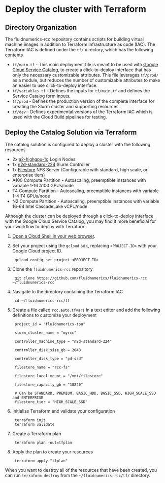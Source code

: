 # Deploy the cluster with Terraform


## Directory Organization
The fluidnumerics-rcc repository contains scripts for building virtual machine images in addition to Terraform infrastructure as code (IAC). The Terraform IAC is defined under the `tf/` directory, which has the following contents

* `tf/main.tf` - This main deployment file is meant to be used with [Google Cloud Service Catalog](https://cloud.google.com/service-catalog/docs), to create a click-to-deploy interface that has only the necessary customizable attributes. This file leverages `tf/prod/` as a module, but reduces the number of customizable attributes to make an easier to use click-to-deploy interface.
* `tf/variables.tf` - Defines the inputs for `tf/main.tf` and defines the Service Catalog form inputs.
* `tf/prod` - Defines the production version of the complete interface for creating the Slurm cluster and supporting resources.
* `tf/dev` - Defines experimental versions of the Terraform IAC which is used with the Cloud Build pipelines for testing.

## Deploy the Catalog Solution via Terraform
The catalog solution is configured to deploy a cluster with the following resources

* 2x [a2-highgpu-1g](https://cloud.google.com/compute/docs/accelerator-optimized-machines#a2-vms) Login Nodes
* 1x [n2d-standard-224](https://cloud.google.com/compute/docs/general-purpose-machines#n2d_machines) Slurm Controller
* 1x [Filestore](https://cloud.google.com/filestore) NFS Server (Configurable with standard, high scale, or enterprise tiers)
* A100 Compute Partition - Autoscaling, preemptible instances with variable 1-16 A100 GPUs/node
* T4 Compute Partition - Autoscaling, preemptible instances with variable 1-4 T4 GPUs/node
* N2 Compute Partition - Autoscaling, preemptible instances with variable 16-64 Intel CascadeLake vCPU/node

Although the cluster can be deployed through a click-to-deploy interface with the Google Cloud Service Catalog, you may find it more beneficial for your workflow to deploy with Terraform.

1. [Open a Cloud Shell in your web browser](https://shell.cloud.google.com?show=terminal).
2. Set your project using the `gcloud` sdk, replacing `<PROJECT-ID>` with your Google Cloud project ID.

		gcloud config set project <PROJECT-ID>

3. Clone the `fluidnumerics-rcc` repository

		git clone https://github.com/fluidnumerics/fluidnumerics-rcc ~/fluidnumerics-rcc

4. Navigate to the directory containing the Terraform IAC

		cd ~/fluidnumerics-rcc/tf

5. Create a file called `rcc.auto.tfvars` in a text editor and add the following definitions to customize your deployment

		project_id = "fluidnumerics-tpu"
		
		slurm_cluster_name = "myrcc"
		
		controller_machine_type = "n2d-standard-224"
		
		controller_disk_size_gb = 2048
		
		controller_disk_type = "pd-ssd"
		
		filestore_name = "rcc-fs"
		
		filestore_local_mount = "/mnt/filestore"
		
		filestore_capacity_gb = "10240"
		
		# Can be STANDARD, PREMIUM, BASIC_HDD, BASIC_SSD, HIGH_SCALE_SSD and ENTERPRISE
		filestore_tier = "HIGH_SCALE_SSD"

6. Initialize Terraform and validate your configuration

		terraform init
		terraform validate

7. Create a Terraform plan

		terraform plan -out=tfplan

8. Apply the plan to create your resources

		terraform apply "tfplan"


When you want to destroy all of the resources that have been created, you can run `terraform destroy` from the `~/fluidnumerics-rcc/tf/` directory.
